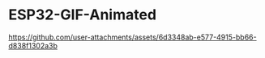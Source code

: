 # ESP32-GIF-Animated
https://github.com/user-attachments/assets/6d3348ab-e577-4915-bb66-d838f1302a3b
